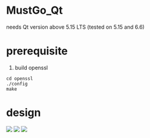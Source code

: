 # MustGo_Qt
needs Qt version above 5.15 LTS
(tested on 5.15 and 6.6)

# prerequisite
1. build openssl
```
cd openssl
./config
make
```

# design
![](https://github.com/kcci-MustGo/MustGo_Qt/img/1.png)
![](https://github.com/kcci-MustGo/MustGo_Qt/img/2.png)
![](https://github.com/kcci-MustGo/MustGo_Qt/img/3.png)
